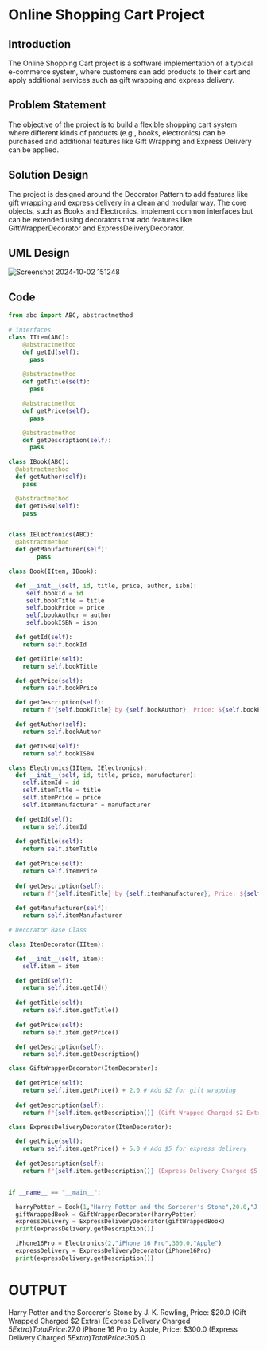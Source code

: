 # Online Shopping Cart Project

## Introduction
The Online Shopping Cart project is a software implementation of a typical e-commerce system, where customers can add products to their cart and apply additional services such as gift wrapping and express delivery. 

## Problem Statement
The objective of the project is to build a flexible shopping cart system where different kinds of products (e.g., books, electronics) can be purchased and additional features like Gift Wrapping and Express Delivery can be applied.

## Solution Design
The project is designed around the Decorator Pattern to add features like gift wrapping and express delivery in a clean and modular way. The core objects, such as Books and Electronics, implement common interfaces but can be extended using decorators that add features like GiftWrapperDecorator and ExpressDeliveryDecorator.

## UML Design

![Screenshot 2024-10-02 151248](https://github.com/user-attachments/assets/659591dd-bc0c-4ad1-9b92-344a8195b6f1)

## Code

```python
from abc import ABC, abstractmethod

# interfaces
class IItem(ABC):
    @abstractmethod
    def getId(self):
      pass
    
    @abstractmethod
    def getTitle(self):
      pass

    @abstractmethod
    def getPrice(self):
      pass

    @abstractmethod
    def getDescription(self):
      pass

class IBook(ABC):
  @abstractmethod
  def getAuthor(self):
    pass

  @abstractmethod
  def getISBN(self):
    pass


class IElectronics(ABC): 
  @abstractmethod
  def getManufacturer(self):
        pass

```
```python
class Book(IItem, IBook):

  def __init__(self, id, title, price, author, isbn):
     self.bookId = id
     self.bookTitle = title
     self.bookPrice = price
     self.bookAuthor = author
     self.bookISBN = isbn

  def getId(self):
    return self.bookId

  def getTitle(self):
    return self.bookTitle

  def getPrice(self):
    return self.bookPrice

  def getDescription(self):
    return f"{self.bookTitle} by {self.bookAuthor}, Price: ${self.bookPrice}"

  def getAuthor(self):
    return self.bookAuthor

  def getISBN(self):
    return self.bookISBN
```

```python
class Electronics(IItem, IElectronics):
  def __init__(self, id, title, price, manufacturer):
    self.itemId = id
    self.itemTitle = title
    self.itemPrice = price
    self.itemManufacturer = manufacturer

  def getId(self):
    return self.itemId
  
  def getTitle(self):
    return self.itemTitle
  
  def getPrice(self):
    return self.itemPrice
  
  def getDescription(self):
    return f"{self.itemTitle} by {self.itemManufacturer}, Price: ${self.itemPrice}"
 
  def getManufacturer(self):
    return self.itemManufacturer
```

```python
# Decorator Base Class

class ItemDecorator(IItem):

  def __init__(self, item):
    self.item = item

  def getId(self):
    return self.item.getId()
  
  def getTitle(self):
    return self.item.getTitle()
  
  def getPrice(self):
    return self.item.getPrice()

  def getDescription(self):
    return self.item.getDescription()
```

```python
class GiftWrapperDecorator(ItemDecorator):

  def getPrice(self):
    return self.item.getPrice() + 2.0 # Add $2 for gift wrapping
    
  def getDescription(self):
    return f"{self.item.getDescription()} (Gift Wrapped Charged $2 Extra)"
```

```python
class ExpressDeliveryDecorator(ItemDecorator):

  def getPrice(self):
    return self.item.getPrice() + 5.0 # Add $5 for express delivery
    
  def getDescription(self):
    return f"{self.item.getDescription()} (Express Delivery Charged $5 Extra) Total Price:${self.getPrice()}"
```

```python

if __name__ == "__main__":

  harryPotter = Book(1,"Harry Potter and the Sorcerer's Stone",20.0,"J. K. Rowling","ABCD1110011")
  giftWrappedBook = GiftWrapperDecorator(harryPotter)
  expressDelivery = ExpressDeliveryDecorator(giftWrappedBook)
  print(expressDelivery.getDescription()) 

  iPhone16Pro = Electronics(2,"iPhone 16 Pro",300.0,"Apple")
  expressDelivery = ExpressDeliveryDecorator(iPhone16Pro)
  print(expressDelivery.getDescription())

```
OUTPUT
==========
Harry Potter and the Sorcerer's Stone by J. K. Rowling, Price: $20.0 (Gift Wrapped Charged $2 Extra) (Express Delivery Charged $5 Extra) Total Price:$27.0
iPhone 16 Pro by Apple, Price: $300.0 (Express Delivery Charged $5 Extra) Total Price:$305.0

